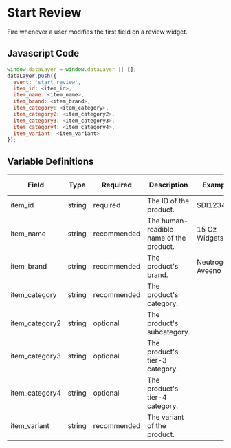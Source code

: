 # Start Review

Fire whenever a user modifies the first field on a review widget.

## Javascript Code

```js
window.dataLayer = window.dataLayer || [];
dataLayer.push({
  event: 'start_review',
  item_id: <item_id>,
  item_name: <item_name>,
  item_brand: <item_brand>,
  item_category: <item_category>,
  item_category2: <item_category2>,
  item_category3: <item_category3>,
  item_category4: <item_category4>,
  item_variant: <item_variant>
});
```

## Variable Definitions

|Field|Type|Required|Description|Example|Pattern|Min Length|Max Length|Minimum|Maximum|Multiple Of|
| --- | --- | --- | --- | --- | --- | --- | --- | --- | --- | --- |
|item_id|string|required|The ID of the product.|SDI1234|
|item_name|string|recommended|The human-readible name of the product.|15 Oz Widgets|
|item_brand|string|recommended|The product's brand.|Neutrogena, Aveeno|
|item_category|string|recommended|The product's category.||
|item_category2|string|optional|The product's subcategory.||
|item_category3|string|optional|The product's tier-3 category.||
|item_category4|string|optional|The product's tier-4 category.||
|item_variant|string|recommended|The variant of the product.||